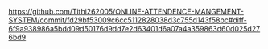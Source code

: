 https://github.com/Tithi262005/ONLINE-ATTENDENCE-MANGEMENT-SYSTEM/commit/fd29bf53009c6cc5112828038d3c755d143f58bc#diff-6f9a938986a5bdd09d50176d9dd7e2d63401d6a07a4a359863d60d025d276bd9
